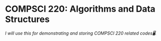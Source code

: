 # COMPSCI 220: Algorithms and Data Structures
*I will use this for demonstrating and storing COMPSCI 220 related codes🖥️.*
